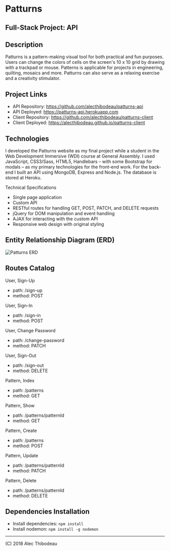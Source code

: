 # Patturns
## Full-Stack Project: API

## Description

Patturns is a pattern-making visual tool for both practical and fun purposes. Users can change the colors of cells on the screen's 10 x 10 grid by drawing with a trackpad or mouse. Patterns is applicable for projects in engineering, quilting, mosaics and more. Patturns can also serve as a relaxing exercise and a creativity stimulator.

## Project Links

- API Repository: https://github.com/alecthibodeau/patturns-api
- API Deployed: https://patturns-api.herokuapp.com
- Client Repository: https://github.com/alecthibodeau/patturns-client
- Client Deployed: https://alecthibodeau.github.io/patturns-client

## Technologies

I developed the Patturns website as my final project while a student in the Web Development Immersive (WDI) course at General Assembly. I used JavaScript, CSS3/Sass, HTML5, Handlebars – with some Bootstrap for modals – as my primary technologies for the front-end work. For the back-end I built an API using MongoDB, Express and Node.js. The database is stored at Heroku.

Technical Specifications
- Single page application
- Custom API
- RESTful routes for handling GET, POST, PATCH, and DELETE requests
- jQuery for DOM manipulation and event handling
- AJAX for interacting with the custom API
- Responsive web design with original styling

## Entity Relationship Diagram (ERD)
![Patturns ERD](https://i.imgur.com/9Are5yw.jpg)

## Routes Catalog

User, Sign-Up
- path: /sign-up
- method: POST

User, Sign-In
- path: /sign-in
- method: POST

User, Change Password
- path: /change-password
- method: PATCH

User, Sign-Out
- path: /sign-out
- method: DELETE

Pattern, Index
- path: /patterns
- method: GET

Pattern, Show
- path: /patterns/patternId
- method: GET

Pattern, Create
- path: /patterns
- method: POST

Pattern, Update
- path: /patterns/patternId
- method: PATCH

Pattern, Delete
- path: /patterns/patternId
- method: DELETE

## Dependencies Installation

- Install dependencies: `npm install`
- Install nodemon: `npm install -g nodemon`

----------------------------------------------------------------
(C) 2018 Alec Thibodeau
